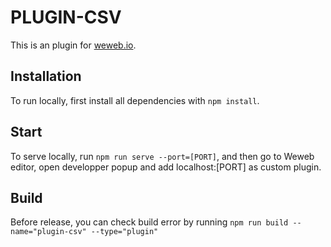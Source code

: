 # PLUGIN-CSV

This is an plugin for [weweb.io](https://www.weweb.io/).

## Installation

To run locally, first install all dependencies with `npm install`.

## Start

To serve locally, run `npm run serve --port=[PORT]`, and then go to Weweb editor, open developper popup and add localhost:[PORT] as custom plugin.

## Build

Before release, you can check build error by running `npm run build --name="plugin-csv" --type="plugin"`
